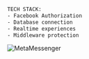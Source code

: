 ```bash
TECH STACK:
- Facebook Authorization
- Database connection
- Realtime experiences
- Middleware protection
```

![MetaMessenger](https://user-images.githubusercontent.com/77531811/208094750-93b0d46c-fcde-4354-972f-ba6d517fc9ef.png)
